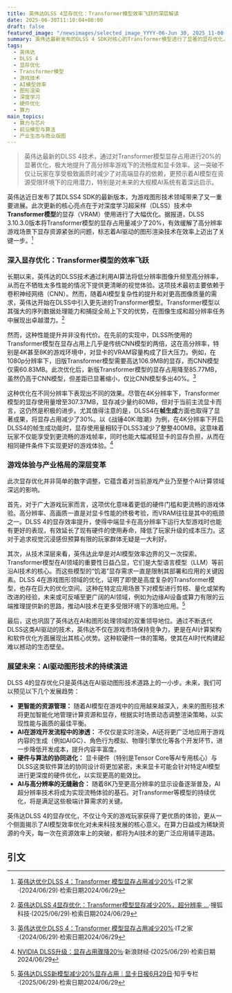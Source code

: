 ```yaml
---
title: 英伟达DLSS 4显存优化：Transformer模型效率飞跃的深层解读
date: 2025-06-30T11:10:04+08:00
draft: false
featured_image: "/newsimages/selected_image_YYYY-06-Jun 30, 2025_11-00-17-685.jpg"
summary: 英伟达最新发布的DLSS 4 SDK对核心的Transformer模型进行了显著的显存优化，成功将显存占用降低了20%，有效缓解了高分辨率游戏下的显存压力。这一技术进步不仅为玩家带来了更流畅、更沉浸式的游戏体验，也展示了在AI模型效率提升方面的巨大潜力，预示着未来AI技术在资源受限环境下的更广泛应用。
tags: 
  - 英伟达
  - DLSS 4
  - 显存优化
  - Transformer模型
  - 游戏技术
  - AI模型效率
  - 图形渲染
  - 深度学习
  - 硬件优化
  - 算力
main_topics: 
  - 算力与芯片
  - 前沿模型与算法
  - 产业生态与商业版图
---
```


> 英伟达最新的DLSS 4技术，通过对Transformer模型显存占用进行20%的显著优化，极大地提升了高分辨率游戏下的流畅度和显卡效率。这一突破不仅让玩家在享受极致画质时减少了对高端显存的依赖，更预示着AI模型在资源受限环境下的应用潜力，特别是对未来的大规模AI系统有着深远启示。

英伟达近日发布了其DLSS4 SDK的最新版本，为游戏图形技术领域带来了又一重要进展。此次更新的核心亮点在于对深度学习超采样（DLSS）技术中**Transformer模型**的显存（VRAM）使用进行了大幅优化。据报道，DLSS 3.10.3.0版本将Transformer模型的显存占用量减少了20%，有效缓解了高分辨率游戏场景下显存资源紧张的问题，标志着AI驱动的图形渲染技术在效率上迈出了关键一步。[^1]

### 深入显存优化：Transformer模型的效率飞跃

长期以来，英伟达的DLSS技术通过利用AI算法将低分辨率图像升频至高分辨率，从而在不牺牲太多性能的情况下提供更清晰的视觉体验。这项技术最初主要依赖于卷积神经网络（CNN）。然而，随着AI模型复杂性的提升和对更高图像质量的需求，英伟达开始在DLSS中引入更先进的Transformer模型。Transformer模型以其强大的序列数据处理能力和捕捉全局上下文的优势，在图像生成和超分辨率任务中展现出卓越潜力。[^2]

然而，这种性能提升并非没有代价。在先前的实现中，DLSS所使用的Transformer模型在显存占用上几乎是传统CNN模型的两倍，这在高分辨率，特别是4K甚至8K的游戏环境中，对显卡的VRAM容量构成了巨大压力。例如，在1080p分辨率下，旧版Transformer模型需要高达106.9MB的显存，而CNN模型仅需60.83MB。此次优化后，新版Transformer模型的显存占用降至85.77MB，虽然仍高于CNN模型，但差距已显著缩小，仅比CNN模型多出40%。[^1]

这种优化在不同分辨率下表现出不同的效果。尽管在4K分辨率下，Transformer模型的显存使用量增至307.37MB，显存减少量约80MB，但对于当前主流显卡而言，这仍然是积极的进步。尤其值得注意的是，DLSS4在**帧生成**方面也取得了显著成果，将显存占用减少了30%。以《战锤40K:暗潮》为例，在4K分辨率下开启DLSS4的帧生成功能时，显存使用量相较于DLSS3减少了整整400MB。这意味着玩家不仅能享受到更流畅的游戏帧率，同时也能大幅减轻显卡的显存负担，从而在相同硬件条件下实现更好的游戏体验。[^3]

### 游戏体验与产业格局的深层变革

此次显存优化并非简单的数字调整，它蕴含着对当前游戏产业乃至整个AI计算领域深远的影响。

首先，对于广大游戏玩家而言，这项优化意味着更低的硬件门槛和更流畅的游戏体验。高分辨率、高画质一直是对显卡性能的终极考验，而VRAM往往是其中的瓶颈之一。DLSS 4的显存效率提升，使得中端显卡在高分辨率下运行大型游戏时也能有更好的表现，有效延长了现有硬件的使用寿命，降低了玩家升级的成本压力。这对于追求视觉沉浸感但预算有限的玩家群体无疑是一大利好。

其次，从技术深层来看，英伟达此举是对AI模型效率边界的又一次探索。Transformer模型在AI领域的重要性日益凸显，它们是大型语言模型（LLM）等前沿AI技术的核心。而这些模型的“饥渴”显存需求一直是限制其部署和应用的关键因素。DLSS 4在游戏图形领域的优化，证明了即使是高度复杂的Transformer模型，也存在巨大的优化空间。这种在特定应用场景下对模型进行剪枝、量化或架构改进的经验，未来或可反哺至更广阔的AI领域，例如为边缘AI设备或算力有限的云端推理提供新的思路，推动AI技术在更多受限环境下的落地应用。[^4]

最后，这也巩固了英伟达在AI和图形处理领域的双重领导地位。通过不断迭代DLSS这类AI驱动的技术，英伟达不仅在游戏市场保持竞争力，更是在AI计算架构和软件优化方面展现出其核心优势。这种软硬件一体的策略，使其在AI时代构建起难以撼动的生态壁垒。

### 展望未来：AI驱动图形技术的持续演进

DLSS 4的显存优化只是英伟达在AI驱动图形技术道路上的一小步。未来，我们可以预见以下几个发展趋势：

*   **更智能的资源管理：** 随着AI模型在游戏中的应用越来越深入，未来的图形技术将更加智能化地管理计算资源和显存，根据实时场景动态调整渲染策略，以实现性能与画质的最佳平衡。
*   **AI在游戏开发流程中的渗透：** 不仅仅是实时渲染，AI还将更广泛地应用于游戏内容的生成（例如AIGC）、角色行为模拟、物理引擎优化等各个开发环节，进一步降低开发成本，提升内容丰富度。
*   **硬件与算法的协同进化：** 显卡硬件（特别是Tensor Core等AI专用核心）与DLSS这类软件算法的协同设计将更加紧密，未来显卡可能会针对特定AI模型进行更深度的硬件优化，以实现更高的能效比。
*   **AI与高分辨率的无缝融合：** 随着8K乃至更高分辨率的显示设备逐渐普及，AI超分辨率技术将成为实现流畅体验的基石。对Transformer等模型的持续优化，将是满足这些极端计算需求的关键。

英伟达DLSS 4的显存优化，不仅让今天的游戏玩家获得了更优质的体验，更从一个侧面揭示了AI模型效率优化对未来科技发展的核心意义。在算力日益成为稀缺资源的今天，每一次在资源效率上的突破，都将为AI技术的更广泛应用铺平道路。

## 引文
[^1]: [英伟达优化DLSS 4：Transformer 模型显存占用减少20%](https://www.ithome.com/0/864/501.htm)·IT之家·(2024/06/29)·检索日期2024/06/29
[^2]: [英伟达DLSS 4显存优化：Transformer模型显存减少20%，超分辨率 ...](https://www.sohu.com/a/909019988_122362510)·搜狐科技·(2025/06/29)·检索日期2024/06/29
[^3]: [NVIDIA DLSS升级：显存占用骤降20％](https://finance.sina.com.cn/tech/roll/2025-06-29/doc-infctzmm7257827.shtml)·新浪财经·(2025/06/29)·检索日期2024/06/29
[^4]: [英伟达DLSS新模型减少20%显存占用｜显卡日报6月29日](https://zhuanlan.zhihu.com/p/1921674561553937678)·知乎专栏·(2025/06/29)·检索日期2024/06/29
